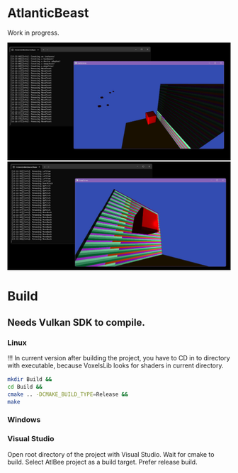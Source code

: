 # AtlanticBeast

Work in progress.

![alt text](https://github.com/Im-Bee/AtlanticBeast/blob/master/Docs/ReadMeScreenshot.jpg?raw=true)
![alt text](https://github.com/Im-Bee/AtlanticBeast/blob/master/Docs/ReadMeScreenshot2.jpg?raw=true)

# Build

## Needs Vulkan SDK to compile.

### Linux

!!! In current version after building the project, you have to CD in to directory with executable, because VoxelsLib looks for shaders in current directory.

``` sh
mkdir Build &&
cd Build &&
cmake .. -DCMAKE_BUILD_TYPE=Release &&
make 
```

### Windows

### Visual Studio 

Open root directory of the project with Visual Studio. Wait for cmake to build. Select AtlBee project as a build target.
Prefer release build.

